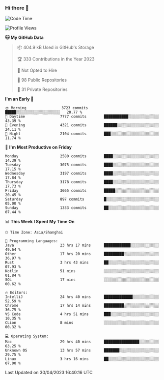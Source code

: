 ### Hi there 👋

<!--
**qbosen/qbosen** is a ✨ _special_ ✨ repository because its `README.md` (this file) appears on your GitHub profile.

Here are some ideas to get you started:

- 🔭 I’m currently working on ...
- 🌱 I’m currently learning ...
- 👯 I’m looking to collaborate on ...
- 🤔 I’m looking for help with ...
- 💬 Ask me about ...
- 📫 How to reach me: ...
- 😄 Pronouns: ...
- ⚡ Fun fact: ...
-->

<!--START_SECTION:waka-->
![Code Time](http://img.shields.io/badge/Code%20Time-1%2C955%20hrs%2052%20mins-blue)

![Profile Views](http://img.shields.io/badge/Profile%20Views-0-blue)

**🐱 My GitHub Data** 

> 📦 404.9 kB Used in GitHub's Storage 
 > 
> 🏆 333 Contributions in the Year 2023
 > 
> 🚫 Not Opted to Hire
 > 
> 📜 98 Public Repositories 
 > 
> 🔑 31 Private Repositories 
 > 
**I'm an Early 🐤** 

```text
🌞 Morning                3723 commits        █████░░░░░░░░░░░░░░░░░░░░   20.77 % 
🌆 Daytime                7777 commits        ███████████░░░░░░░░░░░░░░   43.39 % 
🌃 Evening                4321 commits        ██████░░░░░░░░░░░░░░░░░░░   24.11 % 
🌙 Night                  2104 commits        ███░░░░░░░░░░░░░░░░░░░░░░   11.74 % 
```
📅 **I'm Most Productive on Friday** 

```text
Monday                   2580 commits        ████░░░░░░░░░░░░░░░░░░░░░   14.39 % 
Tuesday                  3075 commits        ████░░░░░░░░░░░░░░░░░░░░░   17.15 % 
Wednesday                3197 commits        ████░░░░░░░░░░░░░░░░░░░░░   17.84 % 
Thursday                 3178 commits        ████░░░░░░░░░░░░░░░░░░░░░   17.73 % 
Friday                   3665 commits        █████░░░░░░░░░░░░░░░░░░░░   20.45 % 
Saturday                 897 commits         █░░░░░░░░░░░░░░░░░░░░░░░░   05.00 % 
Sunday                   1333 commits        ██░░░░░░░░░░░░░░░░░░░░░░░   07.44 % 
```


📊 **This Week I Spent My Time On** 

```text
🕑︎ Time Zone: Asia/Shanghai

💬 Programming Languages: 
Java                     23 hrs 17 mins      ████████████░░░░░░░░░░░░░   49.64 % 
Other                    17 hrs 20 mins      █████████░░░░░░░░░░░░░░░░   36.97 % 
Rust                     3 hrs 43 mins       ██░░░░░░░░░░░░░░░░░░░░░░░   07.93 % 
Kotlin                   51 mins             ░░░░░░░░░░░░░░░░░░░░░░░░░   01.84 % 
SQL                      17 mins             ░░░░░░░░░░░░░░░░░░░░░░░░░   00.62 % 

🔥 Editors: 
IntelliJ                 24 hrs 40 mins      █████████████░░░░░░░░░░░░   52.59 % 
Chrome                   17 hrs 14 mins      █████████░░░░░░░░░░░░░░░░   36.75 % 
VS Code                  4 hrs 51 mins       ███░░░░░░░░░░░░░░░░░░░░░░   10.35 % 
CLion                    8 mins              ░░░░░░░░░░░░░░░░░░░░░░░░░   00.32 % 

💻 Operating System: 
Mac                      29 hrs 40 mins      ████████████████░░░░░░░░░   63.25 % 
Unknown OS               13 hrs 57 mins      ███████░░░░░░░░░░░░░░░░░░   29.75 % 
Linux                    3 hrs 16 mins       ██░░░░░░░░░░░░░░░░░░░░░░░   07.00 % 
```


 Last Updated on 30/04/2023 16:40:16 UTC
<!--END_SECTION:waka-->
